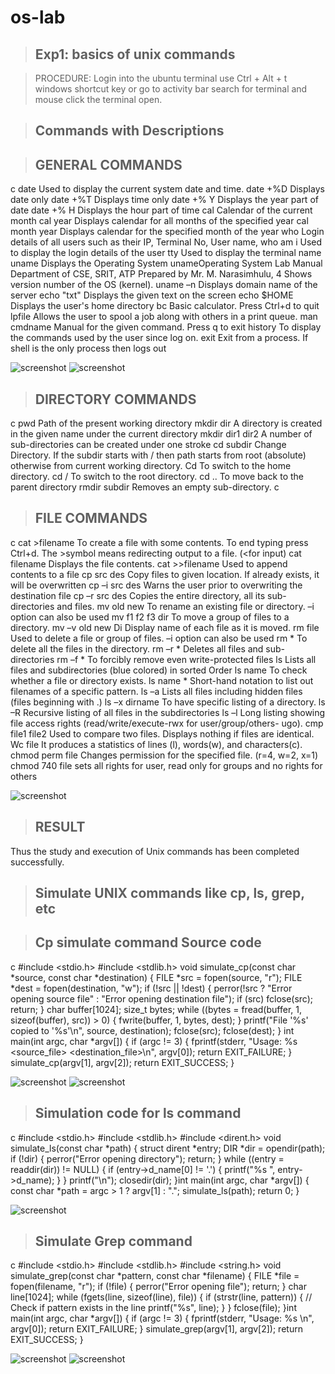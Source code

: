 # os-lab
> ## Exp1: basics of unix commands

>PROCEDURE: Login into the ubuntu terminal use Ctrl + Alt + t windows shortcut key or go to activity bar search for terminal and mouse click the terminal open.

> ## Commands with Descriptions

> ## GENERAL COMMANDS

c
  date
  Used to display the current system date and time.
  date +%D
  Displays date only
  date +%T
  Displays time only
  date +% Y
  Displays the year part of date
  date +% H
  Displays the hour part of time
  cal
  Calendar of the current month
  cal year
  Displays calendar for all months of the specified year
  cal month year
  Displays calendar for the specified month of the year
  who
  Login details of all users such as their IP, Terminal No, User name,
  who am i
  Used to display the login details of the user
  tty
  Used to display the terminal name
  uname
  Displays the Operating System
  unameOperating System Lab Manual Department of CSE, SRIT, ATP
  Prepared by Mr. M. Narasimhulu, 4
  Shows version number of the OS (kernel).
  uname –n
  Displays domain name of the server
  echo "txt"
  Displays the given text on the screen
  echo $HOME
  Displays the user's home directory
  bc
  Basic calculator. Press Ctrl+d to quit
  lpfile
  Allows the user to spool a job along with others in a print queue.
  man cmdname
  Manual for the given command. Press q to exit
  history
  To display the commands used by the user since log on.
  exit
  Exit from a process. If shell is the only process then logs out

![screenshot](1a.1.png)
![screenshot](1a.2.png)

> ## DIRECTORY COMMANDS

c
pwd
Path of the present working directory
mkdir dir
A directory is created in the given name under the current directory
mkdir dir1 dir2
A number of sub-directories can be created under one stroke
cd subdir
Change Directory. If the subdir starts with / then path starts from root (absolute)
otherwise from current working directory.
Cd
To switch to the home directory.
cd /
To switch to the root directory.
cd ..
To move back to the parent directory
rmdir subdir
Removes an empty sub-directory.
c

> ## FILE COMMANDS

c
cat >filename
To create a file with some contents.
To end typing press
Ctrl+d.
The >symbol means redirecting output to a file. (<for input)
cat filename
Displays the file contents.
cat >>filename
Used to append contents to a file
cp src des
Copy files to given location. If already exists, it will be overwritten
cp –i src des
Warns the user prior to overwriting the destination file
cp –r src des
Copies the entire directory, all its sub-directories and files.
mv old new
To rename an existing file or directory. –i option can also be used
mv f1 f2 f3 dir
To move a group of files to a directory.
mv –v old new Di
Display name of each file as it is moved.
rm file
Used to delete a file or group of files. –i option can also be used
rm *
To delete all the files in the directory.
rm –r *
Deletes all files and sub-directories
rm –f *
To forcibly remove even write-protected files
ls
Lists all files and subdirectories (blue colored) in sorted Order
ls name
To check whether a file or directory exists.
ls name *
Short-hand notation to list out filenames of a specific pattern.
ls –a
Lists all files including hidden files (files beginning with .)
ls –x dirname
To have specific listing of a directory.
ls –R
Recursive listing of all files in the subdirectories
ls –l
Long listing showing file access rights (read/write/execute-rwx for user/group/others-
ugo).
cmp file1 file2
Used to compare two files. Displays nothing if files are identical.
Wc file It produces a statistics of lines (l), words(w), and characters(c).
chmod perm file
Changes permission for the specified file. (r=4, w=2, x=1)
chmod 740 file
sets all rights for user, read only for groups and no rights for others


![screenshot](1a.3.png)

> ## RESULT
Thus the study and execution of Unix commands has been completed successfully.

> ## Simulate UNIX commands like cp, ls, grep, etc

> ## Cp simulate command Source code

c
#include <stdio.h>
#include <stdlib.h>
void simulate_cp(const char *source, const char *destination) {
FILE *src = fopen(source, "r");
FILE *dest = fopen(destination, "w");
if (!src || !dest) {
perror(!src ? "Error opening source file" : "Error opening destination file");
if (src) fclose(src);
return;
}
char buffer[1024];
size_t bytes;
while ((bytes = fread(buffer, 1, sizeof(buffer), src)) > 0) {
fwrite(buffer, 1, bytes, dest);
}
printf("File '%s' copied to '%s'\n", source, destination);
fclose(src);
fclose(dest);
}
int main(int argc, char *argv[]) {
if (argc != 3) {
fprintf(stderr, "Usage: %s <source_file> <destination_file>\n", argv[0]);
return EXIT_FAILURE;
}
simulate_cp(argv[1], argv[2]);
return EXIT_SUCCESS;
}


![screenshot](1b.1.png)
![screenshot](1b.2.png)

> ## Simulation code for ls command

c
#include <stdio.h>
#include <stdlib.h>
#include <dirent.h>
void simulate_ls(const char *path) {
struct dirent *entry;
DIR *dir = opendir(path);
if (!dir) {
perror("Error opening directory");
return;
}
while ((entry = readdir(dir)) != NULL) {
if (entry->d_name[0] != '.') {
printf("%s ", entry->d_name);
}
}
printf("\n");
closedir(dir);
}int main(int argc, char *argv[]) {
const char *path = argc > 1 ? argv[1] : ".";
simulate_ls(path);
return 0;
}


![screenshot](1b.3.png)

> ## Simulate Grep command

c
#include <stdio.h>
#include <stdlib.h>
#include <string.h>
void simulate_grep(const char *pattern, const char *filename) {
FILE *file = fopen(filename, "r");
if (!file) {
perror("Error opening file");
return;
}
char line[1024];
while (fgets(line, sizeof(line), file)) {
if (strstr(line, pattern)) { // Check if pattern exists in the line
printf("%s", line);
}
}
fclose(file);
}int main(int argc, char *argv[]) {
if (argc != 3) {
fprintf(stderr, "Usage: %s <pattern> <filename>\n", argv[0]);
return EXIT_FAILURE;
}
simulate_grep(argv[1], argv[2]);
return EXIT_SUCCESS;
}


![screenshot](1b.4.png)
![screenshot](1b.5.png)
